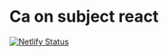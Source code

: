 # Ca on subject react
[![Netlify Status](https://api.netlify.com/api/v1/badges/94392241-a967-4faf-a6e2-5cadadb5bcce/deploy-status)](https://app.netlify.com/sites/shoppitas/deploys)



